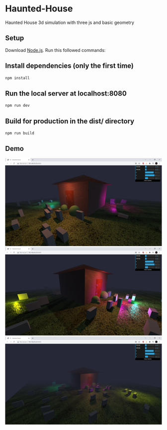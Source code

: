 # Haunted-House
Haunted House 3d simulation with three js and basic geometry
 
## Setup
Download [Node.js](https://nodejs.org/en/download/).
Run this followed commands:

## Install dependencies (only the first time)
```sh
npm install
```
## Run the local server at localhost:8080
```sh
npm run dev
```
## Build for production in the dist/ directory
```sh
npm run build
```
## Demo 
![This is an image](https://raw.githubusercontent.com/wroetoshaw/Haunted-House/main/static/demo/1.png)
![This is an image](https://raw.githubusercontent.com/wroetoshaw/Haunted-House/main/static/demo/2.png)
![This is an image](https://raw.githubusercontent.com/wroetoshaw/Haunted-House/main/static/demo/3.png)




